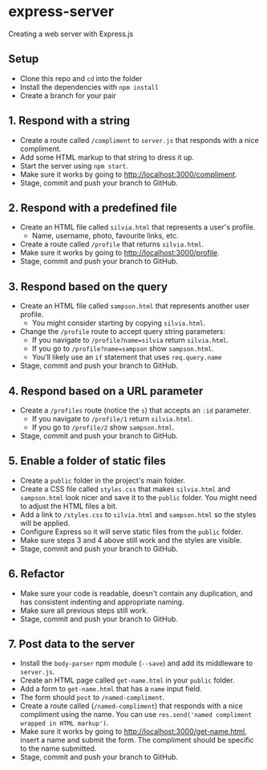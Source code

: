 # express-server

Creating a web server with Express.js


## Setup

* Clone this repo and `cd` into the folder
* Install the dependencies with `npm install`
* Create a branch for your pair


## 1. Respond with a string

* Create a route called `/compliment` to `server.js` that responds with a nice compliment.
* Add some HTML markup to that string to dress it up.
* Start the server using `npm start`.
* Make sure it works by going to [http://localhost:3000/compliment](http://localhost:3000/compliment).
* Stage, commit and push your branch to GitHub.


## 2. Respond with a predefined file

* Create an HTML file called `silvia.html` that represents a user's profile.
  - Name, username, photo, favourite links, etc.
* Create a route called `/profile` that returns `silvia.html`.
* Make sure it works by going to [http://localhost:3000/profile](http://localhost:3000/profile).
* Stage, commit and push your branch to GitHub.


## 3. Respond based on the query

* Create an HTML file called `sampson.html` that represents another user profile.
  - You might consider starting by copying `silvia.html`.
* Change the `/profile` route to accept query string parameters:
  - If you navigate to `/profile?name=silvia` return `silvia.html`.
  - If you go to `/profile?name=sampson` show `sampson.html`.
  - You'll likely use an `if` statement that uses `req.query.name`
* Stage, commit and push your branch to GitHub.


## 4. Respond based on a URL parameter

* Create a `/profiles` route (notice the `s`) that accepts an `:id` parameter.
  - If you navigate to `/profile/1` return `silvia.html`.
  - If you go to `/profile/2` show `sampson.html`.
* Stage, commit and push your branch to GitHub.


## 5. Enable a folder of static files

* Create a `public` folder in the project's main folder.
* Create a CSS file called `styles.css` that makes `silvia.html` and `sampson.html` look nicer and save it to the `public` folder. You might need to adjust the HTML files a bit.
* Add a link to `/styles.css` to `silvia.html` and `sampson.html` so the styles will be applied.
* Configure Express so it will serve static files from the `public` folder.
* Make sure steps 3 and 4 above still work and the styles are visible.
* Stage, commit and push your branch to GitHub.


## 6. Refactor

* Make sure your code is readable, doesn't contain any duplication, and has consistent indenting and appropriate naming.
* Make sure all previous steps still work.
* Stage, commit and push your branch to GitHub.


## 7. Post data to the server

* Install the `body-parser` npm module (`--save`) and add its middleware to `server.js`.
* Create an HTML page called `get-name.html` in your `public` folder.
* Add a form to `get-name.html` that has a `name` input field.
* The form should `post` to `/named-compliment`.
* Create a route called (`/named-compliment`) that responds with a nice compliment using the name. You can use `res.send('named compliment wrapped in HTML markup')`.
* Make sure it works by going to [http://localhost:3000/get-name.html](http://localhost:3000/get-name.html), insert a name and submit the form. The compliment should be specific to the name submitted.
* Stage, commit and push your branch to GitHub.
